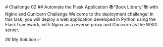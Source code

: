 # Challenge 02
## Automate the Flask Application 📚"Book Library"📚 with Nginx and Gunicorn Challenge
Welcome to the deployment challenge! In this task, you will deploy a web application developed in Python using the Flask framework, with Nginx as a reverse proxy and Gunicorn as the WSGI server.

## My Solution ✅